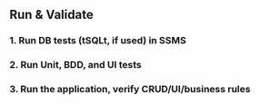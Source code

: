 ## Run & Validate

### 1. Run DB tests (tSQLt, if used) in SSMS
### 2. Run Unit, BDD, and UI tests
### 3. Run the application, verify CRUD/UI/business rules
